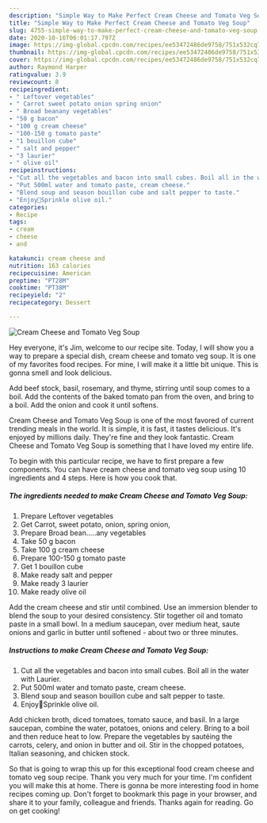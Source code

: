 ```yaml
---
description: "Simple Way to Make Perfect Cream Cheese and Tomato Veg Soup"
title: "Simple Way to Make Perfect Cream Cheese and Tomato Veg Soup"
slug: 4755-simple-way-to-make-perfect-cream-cheese-and-tomato-veg-soup
date: 2020-10-16T06:01:17.797Z
image: https://img-global.cpcdn.com/recipes/ee53472486de9758/751x532cq70/cream-cheese-and-tomato-veg-soup-recipe-main-photo.jpg
thumbnail: https://img-global.cpcdn.com/recipes/ee53472486de9758/751x532cq70/cream-cheese-and-tomato-veg-soup-recipe-main-photo.jpg
cover: https://img-global.cpcdn.com/recipes/ee53472486de9758/751x532cq70/cream-cheese-and-tomato-veg-soup-recipe-main-photo.jpg
author: Raymond Harper
ratingvalue: 3.9
reviewcount: 8
recipeingredient:
- " Leftover vegetables"
- " Carrot sweet potato onion spring onion"
- " Broad beanany vegetables"
- "50 g bacon"
- "100 g cream cheese"
- "100-150 g tomato paste"
- "1 bouillon cube"
- " salt and pepper"
- "3 laurier"
- " olive oil"
recipeinstructions:
- "Cut all the vegetables and bacon into small cubes. Boil all in the water with Laurier."
- "Put 500ml water and tomato paste, cream cheese."
- "Blend soup and season bouillon cube and salt pepper to taste."
- "Enjoy🌸Sprinkle olive oil."
categories:
- Recipe
tags:
- cream
- cheese
- and

katakunci: cream cheese and 
nutrition: 163 calories
recipecuisine: American
preptime: "PT28M"
cooktime: "PT38M"
recipeyield: "2"
recipecategory: Dessert

---
```



![Cream Cheese and Tomato Veg Soup](https://img-global.cpcdn.com/recipes/ee53472486de9758/751x532cq70/cream-cheese-and-tomato-veg-soup-recipe-main-photo.jpg)

Hey everyone, it's Jim, welcome to our recipe site. Today, I will show you a way to prepare a special dish, cream cheese and tomato veg soup. It is one of my favorites food recipes. For mine, I will make it a little bit unique. This is gonna smell and look delicious.

Add beef stock, basil, rosemary, and thyme, stirring until soup comes to a boil. Add the contents of the baked tomato pan from the oven, and bring to a boil. Add the onion and cook it until softens.

Cream Cheese and Tomato Veg Soup is one of the most favored of current trending meals in the world. It is simple, it is fast, it tastes delicious. It's enjoyed by millions daily. They're fine and they look fantastic. Cream Cheese and Tomato Veg Soup is something that I have loved my entire life.


To begin with this particular recipe, we have to first prepare a few components. You can have cream cheese and tomato veg soup using 10 ingredients and 4 steps. Here is how you cook that.

<!--inarticleads1-->

##### The ingredients needed to make Cream Cheese and Tomato Veg Soup:

1. Prepare  Leftover vegetables
1. Get  Carrot, sweet potato, onion, spring onion,
1. Prepare  Broad bean.....any vegetables
1. Take 50 g bacon
1. Take 100 g cream cheese
1. Prepare 100-150 g tomato paste
1. Get 1 bouillon cube
1. Make ready  salt and pepper
1. Make ready 3 laurier
1. Make ready  olive oil


Add the cream cheese and stir until combined. Use an immersion blender to blend the soup to your desired consistency. Stir together oil and tomato paste in a small bowl. In a medium saucepan, over medium heat, saute onions and garlic in butter until softened - about two or three minutes. 

<!--inarticleads2-->

##### Instructions to make Cream Cheese and Tomato Veg Soup:

1. Cut all the vegetables and bacon into small cubes. Boil all in the water with Laurier.
1. Put 500ml water and tomato paste, cream cheese.
1. Blend soup and season bouillon cube and salt pepper to taste.
1. Enjoy🌸Sprinkle olive oil.


Add chicken broth, diced tomatoes, tomato sauce, and basil. In a large saucepan, combine the water, potatoes, onions and celery. Bring to a boil and then reduce heat to low. Prepare the vegetables by sautéing the carrots, celery, and onion in butter and oil. Stir in the chopped potatoes, Italian seasoning, and chicken stock. 

So that is going to wrap this up for this exceptional food cream cheese and tomato veg soup recipe. Thank you very much for your time. I'm confident you will make this at home. There is gonna be more interesting food in home recipes coming up. Don't forget to bookmark this page in your browser, and share it to your family, colleague and friends. Thanks again for reading. Go on get cooking!
